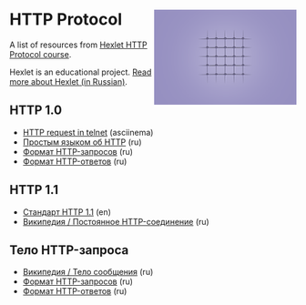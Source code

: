 # HTTP Protocol<img src="img/hexlet_http_protocol_course_logo.png" alt="Hexlet HTTP Protocol course logo" align="right" width="250px"/>

A list of resources from [Hexlet HTTP Protocol course](https://hexlet.io/courses/http_protocol).

Hexlet is an educational project. [Read more about Hexlet (in Russian)](https://ru.hexlet.io/pages/about).

## HTTP 1.0

- [HTTP request in telnet](https://asciinema.org/a/10703) (asciinema)
- [Простым языком об HTTP](https://habrahabr.ru/post/215117/) (ru)
- [Формат HTTP-запросов](http://citforum.ru/internet/cgi_tut/rqst.shtml) (ru)
- [Формат HTTP-ответов](http://citforum.ru/internet/cgi_tut/spns.shtml) (ru)

## HTTP 1.1

- [Стандарт HTTP 1.1](https://www.ietf.org/rfc/rfc2616.txt) (en)
- [Википедия / Постоянное HTTP-соединение](https://ru.wikipedia.org/wiki/%D0%9F%D0%BE%D1%81%D1%82%D0%BE%D1%8F%D0%BD%D0%BD%D0%BE%D0%B5_HTTP-%D1%81%D0%BE%D0%B5%D0%B4%D0%B8%D0%BD%D0%B5%D0%BD%D0%B8%D0%B5) (ru)

## Тело HTTP-запроса

- [Википедия / Тело сообщения](https://ru.wikipedia.org/wiki/HTTP#.D0.A2.D0.B5.D0.BB.D0.BE_.D1.81.D0.BE.D0.BE.D0.B1.D1.89.D0.B5.D0.BD.D0.B8.D1.8F) (ru)
- [Формат HTTP-запросов](http://citforum.ru/internet/cgi_tut/rqst.shtml) (ru)
- [Формат HTTP-ответов](http://citforum.ru/internet/cgi_tut/spns.shtml) (ru)
